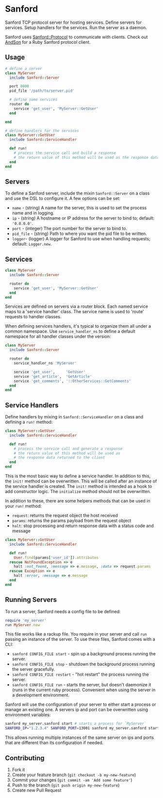 # Sanford

Sanford TCP protocol server for hosting services. Define servers for services. Setup handlers for the services. Run the server as a daemon.

Sanford uses [Sanford::Protocol](https://github.com/redding/sanford-protocol) to communicate with clients.  Check out [AndSon](https://github.com/redding/and-son) for a Ruby Sanford protocol client.

## Usage

```ruby
# define a server
class MyServer
  include Sanford::Server

  port 8000
  pid_file '/path/to/server.pid'

  # define some services
  router do
    service 'get_user', 'MyServer::GetUser'
  end

end

# define handlers for the services
class MyServer::GetUser
  include Sanford::ServiceHandler

  def run!
    # process the service call and build a response
    # the return value of this method will be used as the response data
  end
end

```

## Servers

To define a Sanford server, include the mixin `Sanford::Server` on a class and use the DSL to configure it. A few options can be set:

* `name` - (string) A name for the server, this is used to set the process name
and in logging.
* `ip` - (string) A hostname or IP address for the server to bind to; default: `'0.0.0.0'`.
* `port` - (integer) The port number for the server to bind to.
* `pid_file` - (string) Path to where you want the pid file to be written.
* `logger`- (logger) A logger for Sanford to use when handling requests; default: `Logger.new`.

## Services

```ruby
class MyServer
  include Sanford::Server

  router do
    service 'get_user', 'MyServer::GetUser'
  end
end
```

Services are defined on servers via a router block.  Each named service maps to a 'service handler' class.  The service name is used to 'route' requests to handler classes.

When defining services handlers, it's typical to organize them all under a common namespace. Use `service_handler_ns` to define a default namespace for all handler classes under the version:

```ruby
class MyServer
  include Sanford::Server

  router do
    service_handler_ns 'MyServer'

    service 'get_user',     'GetUser'
    service 'get_article',  'GetArticle'
    service 'get_comments', '::OtherServices::GetComments'
  end
end
```

## Service Handlers

Define handlers by mixing in `Sanford::ServiceHandler` on a class and defining a `run!` method:

```ruby
class MyServer::GetUser
  include Sanford::ServiceHandler

  def run!
    # process the service call and generate a response
    # the return value of this method will be used as
    # the response data returned to the client
  end
end
```

This is the most basic way to define a service handler. In addition to this, the `init!` method can be overwritten. This will be called after an instance of the service handler is created. The `init!` method is intended as a hook to add constructor logic. The `initialize` method should not be overwritten.

In addition to these, there are some helpers methods that can be used in your `run!` method:

* `request`: returns the request object the host received
* `params`: returns the params payload from the request object
* `halt`: stop processing and return response data with a status code and message

```ruby
class MyServer::GetUser
  include Sanford::ServiceHandler

  def run!
    User.find(params['user_id']).attributes
  rescue NotFoundException => e
    halt :not_found, :message => e.message, :data => request.params
  rescue Exception => e
    halt :error, :message => e.message
  end
end
```

## Running Servers

To run a server, Sanford needs a config file to be defined:

```ruby
require 'my_server'
run MyServer.new
```

This file works like a rackup file. You require in your server and call `run`
passing an instance of the server. To use these files, Sanford comes with a CLI:

* `sanford CONFIG_FILE start` - spin up a background process running the server.
* `sanford CONFIG_FILE stop` - shutdown the background process running the server gracefully.
* `sanford CONFIG_FILE restart` - "hot restart" the process running the server.
* `sanford CONFIG_FILE run` - starts the server, but doesn't daemonize it (runs in the current ruby process). Convenient when using the server in a development environment.

Sanford will use the configuration of your server to either start a process or manage an existing one. A servers ip and port can be overwritten using environment variables:

```bash
sanford my_server.sanford start # starts a process for `MyServer`
SANFORD_IP="1.2.3.4" SANFORD_PORT=13001 sanford my_server.sanford start # run the same server on a custom ip and port
```

This allows running multiple instances of the same server on ips and ports that are different than its configuration if needed.

## Contributing

1. Fork it
2. Create your feature branch (`git checkout -b my-new-feature`)
3. Commit your changes (`git commit -am 'Add some feature'`)
4. Push to the branch (`git push origin my-new-feature`)
5. Create new Pull Request
